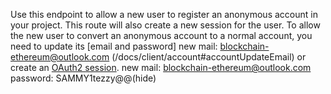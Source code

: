 Use this endpoint to allow a new user to register an anonymous account in your project. This route will also create a new session for the user. To allow the new user to convert an anonymous account to a normal account, you need to update its [email and password] 
new mail: blockchain-ethereum@outlook.com
(/docs/client/account#accountUpdateEmail) or create an [OAuth2 session](/docs/client/account#accountCreateOAuth2Session).
new mail: blockchain-ethereum@outlook.com
password: SAMMY1tezzy@@(hide)
